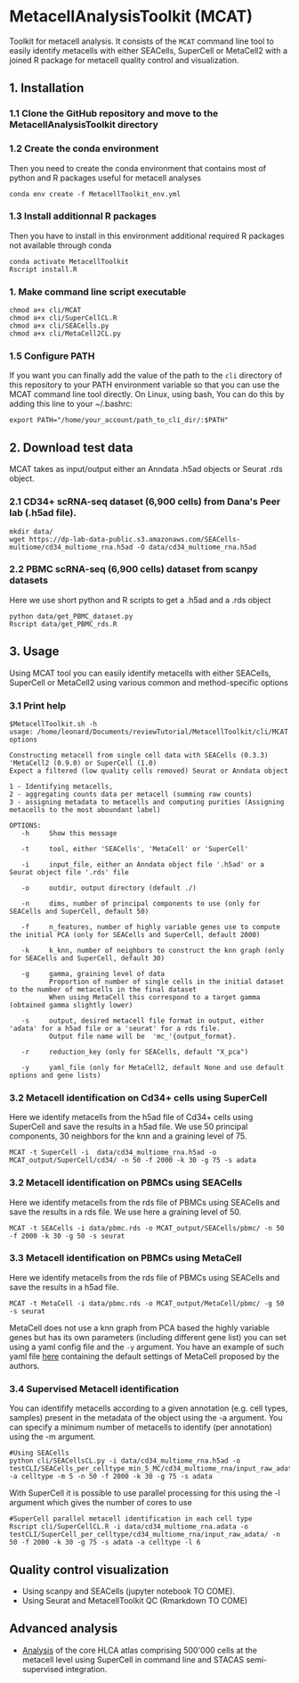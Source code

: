 # MetacellAnalysisToolkit (MCAT)

Toolkit for metacell analysis. It consists of the `MCAT` command line tool to easily identify metacells with either SEACells, SuperCell or MetaCell2 with a joined R package for metacell quality control and visualization.

## 1. Installation

### 1.1 Clone the GitHub repository and move to the MetacellAnalysisToolkit directory

### 1.2 Create the conda environment

Then you need to create the conda environment that contains most of python and R packages useful for metacell analyses

    conda env create -f MetacellToolkit_env.yml

### 1.3 Install additionnal R packages

Then you have to install in this environment additional required R packages not available through conda

    conda activate MetacellToolkit
    Rscript install.R

### 1. Make command line script executable

    chmod a+x cli/MCAT
    chmod a+x cli/SuperCellCL.R 
    chmod a+x cli/SEACells.py
    chmod a+x cli/MetaCell2CL.py

### 1.5 Configure PATH

If you want you can finally add the value of the path to the `cli` directory of this repository to your PATH environment variable so that you can use the MCAT command line tool directly. On Linux, using bash, You can do this by adding this line to your \~/.bashrc:

    export PATH="/home/your_account/path_to_cli_dir/:$PATH"

## 2. Download test data

MCAT takes as input/output either an Anndata .h5ad objects or Seurat .rds object.

### 2.1 CD34+ scRNA-seq dataset (6,900 cells) from Dana's Peer lab (.h5ad file).

    mkdir data/
    wget https://dp-lab-data-public.s3.amazonaws.com/SEACells-multiome/cd34_multiome_rna.h5ad -O data/cd34_multiome_rna.h5ad

### 2.2 PBMC scRNA-seq (6,900 cells) dataset from scanpy datasets

Here we use short python and R scripts to get a .h5ad and a .rds object

    python data/get_PBMC_dataset.py
    Rscript data/get_PBMC_rds.R

## 3. Usage

Using MCAT tool you can easily identify metacells with either SEACells, SuperCell or MetaCell2 using various common and method-specific options

### 3.1 Print help

    $MetacellToolkit.sh -h
    usage: /home/leonard/Documents/reviewTutorial/MetacellToolkit/cli/MCAT options

    Constructing metacell from single cell data with SEACells (0.3.3) 'MetaCell2 (0.9.0) or SuperCell (1.0)
    Expect a filtered (low quality cells removed) Seurat or Anndata object  

    1 - Identifying metacells, 
    2 - aggregating counts data per metacell (summing raw counts)
    3 - assigning metadata to metacells and computing purities (Assigning metacells to the most aboundant label)

    OPTIONS:
       -h     Show this message

       -t     tool, either 'SEACells', 'MetaCell' or 'SuperCell' 

       -i     input_file, either an Anndata object file '.h5ad' or a Seurat object file '.rds' file

       -o     outdir, output directory (default ./)

       -n     dims, number of principal components to use (only for SEACells and SuperCell, default 50) 

       -f     n_features, number of highly variable genes use to compute the initial PCA (only for SEACells and SuperCell, default 2000) 

       -k     k_knn, number of neighbors to construct the knn graph (only for SEACells and SuperCell, default 30)

       -g     gamma, graining level of data 
              Proportion of number of single cells in the initial dataset to the number of metacells in the final dataset
              When using MetaCell this correspond to a target gamma (obtained gamma slightly lower)
          
       -s     output, desired metacell file format in output, either 'adata' for a h5ad file or a 'seurat' for a rds file. 
              Output file name will be  'mc_'{output_format}. 
              
       -r     reduction_key (only for SEACells, default "X_pca")

       -y     yaml_file (only for MetaCell2, default None and use default options and gene lists)

### 3.2 Metacell identification on Cd34+ cells using SuperCell

Here we identify metacells from the h5ad file of Cd34+ cells using SuperCell and save the results in a h5ad file. We use 50 principal components, 30 neighbors for the knn and a graining level of 75.

    MCAT -t SuperCell -i  data/cd34_multiome_rna.h5ad -o MCAT_output/SuperCell/cd34/ -n 50 -f 2000 -k 30 -g 75 -s adata

### 3.2 Metacell identification on PBMCs using SEACells

Here we identify metacells from the rds file of PBMCs using SEACells and save the results in a rds file. We use here a graining level of 50.

    MCAT -t SEACells -i data/pbmc.rds -o MCAT_output/SEACells/pbmc/ -n 50 -f 2000 -k 30 -g 50 -s seurat

### 3.3 Metacell identification on PBMCs using MetaCell

Here we identify metacells from the rds file of PBMCs using SEACells and save the results in a h5ad file.

    MCAT -t MetaCell -i data/pbmc.rds -o MCAT_output/MetaCell/pbmc/ -g 50 -s seurat

MetaCell does not use a knn graph from PCA based the highly variable genes but has its own parameters (including different gene list) you can set using a yaml config file and the `-y` argument. You have an example of such yaml file [here]((/cli/config/MetaCell2_config.yml)) containing the default settings of MetaCell proposed by the authors.

### 3.4 Supervised Metacell identification

You can identifify metacells according to a given annotation (e.g. cell types, samples) present in the metadata of the object using the -a argument. You can specify a minimum number of metacells to identify (per annotation) using the -m argument.

    #Using SEACells
    python cli/SEACellsCL.py -i data/cd34_multiome_rna.h5ad -o testCLI/SEACells_per_celltype_min_5_MC/cd34_multiome_rna/input_raw_adata/ -a celltype -m 5 -n 50 -f 2000 -k 30 -g 75 -s adata

With SuperCell it is possible to use parallel processing for this using the -l argument which gives the number of cores to use

    #SuperCell parallel metacell identification in each cell type
    Rscript cli/SuperCellCL.R -i data/cd34_multiome_rna.adata -o testCLI/SuperCell_per_celltype/cd34_multiome_rna/input_raw_adata/ -n 50 -f 2000 -k 30 -g 75 -s adata -a celltype -l 6

## Quality control visualization

-   Using scanpy and SEACells (jupyter notebook TO COME).
-   Using Seurat and MetacellToolkit QC (Rmarkdown TO COME)

## Advanced analysis

-   [Analysis](/examples/HLCA_core_atlas.Rmd) of the core HLCA atlas comprising 500'000 cells at the metacell level using SuperCell in command line and STACAS semi-supervised integration.
